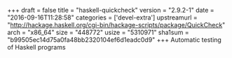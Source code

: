 +++
draft = false
title = "haskell-quickcheck"
version = "2.9.2-1"
date = "2016-09-16T11:28:58"
categories = ['devel-extra']
upstreamurl = "http://hackage.haskell.org/cgi-bin/hackage-scripts/package/QuickCheck"
arch = "x86_64"
size = "448772"
usize = "5310971"
sha1sum = "b99505ec14d75a0fa48bb2320104ef6d1eadc0d9"
+++
Automatic testing of Haskell programs